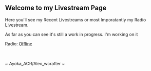 ## Welcome to my Livestream Page

Here you'll see my Recent Livestreams or most Imporatantly my Radio Livestream.

As far as you can see it's still a work in progress. I'm working on it

Radio:
[Offline](https://github.com/alexwcrafter/livestreams/blob/gh-pages/1.jpg?raw=true)<br> <br>	

<br>
~ Ayoka_ACR/Alex_wcrafter ~
